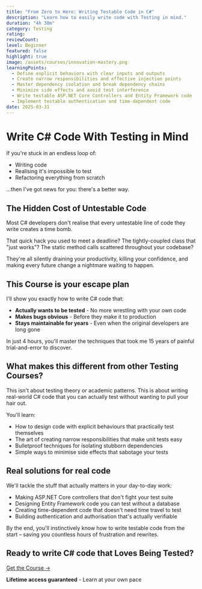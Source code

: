 ```yaml
---
title: "From Zero to Hero: Writing Testable Code in C#"
description: "Learn how to easily write code with Testing in mind."
duration: "4h 30m"
category: Testing
rating: 
reviewCount: 
level: Beginner
featured: false
highlight: true
image: /assets/courses/innovation-mastery.png
learningPoints:
  - Define explicit behaviors with clear inputs and outputs
  - Create narrow responsibilities and effective injection points
  - Master dependency isolation and break dependency chains
  - Minimize side effects and avoid test interference
  - Write testable ASP.NET Core Controllers and Entity Framework code
  - Implement testable authentication and time-dependent code
date: 2025-03-31
---
```


# Write C# Code With Testing in Mind

If you're stuck in an endless loop of:
- Writing code
- Realising it's impossible to test
- Refactoring everything from scratch

...then I've got news for you: there's a better way.

## The Hidden Cost of Untestable Code

Most C# developers don't realise that every untestable line of code they write creates a time bomb.

That quick hack you used to meet a deadline? The tightly-coupled class that "just works"? The static method calls scattered throughout your codebase?

They're all silently draining your productivity, killing your confidence, and making every future change a nightmare waiting to happen.

## This Course is your escape plan

I'll show you exactly how to write C# code that:

* **Actually wants to be tested** - No more wrestling with your own code
* **Makes bugs obvious** - Before they make it to production
* **Stays maintainable for years** - Even when the original developers are long gone

In just 4 hours, you'll master the techniques that took me 15 years of painful trial-and-error to discover.

## What makes this different from other Testing Courses?

This isn't about testing theory or academic patterns. This is about writing real-world C# code that you can actually test without wanting to pull your hair out.

You'll learn:

* How to design code with explicit behaviours that practically test themselves
* The art of creating narrow responsibilities that make unit tests easy
* Bulletproof techniques for isolating stubborn dependencies
* Simple ways to minimise side effects that sabotage your tests

## Real solutions for real code

We'll tackle the stuff that actually matters in your day-to-day work:

* Making ASP.NET Core controllers that don't fight your test suite
* Designing Entity Framework code you can test without a database
* Creating time-dependent code that doesn't need time travel to test
* Building authentication and authorisation that's actually verifiable

By the end, you'll instinctively know how to write testable code from the start – saving you countless hours of frustration and rewrites.

## Ready to write C# code that Loves Being Tested?

<div class="flex flex-row justify-center mt-10"><a class="bg-primary hover:bg-secondary text-white font-bold mx-4 py-2 px-4" href="https://dometrain.com/course/from-zero-to-hero-writing-testable-code-in-csharp/?ref=gui-ferreira&affcode=1115529_k5a22dj8">Get the Course →</a></div>

<div class="mt-5 text-center">
<p><strong>Lifetime access guaranteed</strong> - Learn at your own pace</p>
</div>